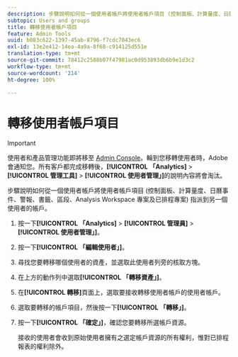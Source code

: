 ```yaml
---
description: 步驟說明如何從一個使用者帳戶將使用者帳戶項目 (控制面板、計算量度、日曆事件、警報、書籤、區段、Analysis Workspace 專案及已排程專案) 指派到另一個使用者的帳戶。
subtopic: Users and groups
title: 轉移使用者帳戶項目
feature: Admin Tools
uuid: b083c622-1397-45ab-8796-f7cdc7043ec6
exl-id: 13e2e412-14ea-4a9a-8f68-c914125d551e
translation-type: tm+mt
source-git-commit: 78412c2588b07f47981ac0d953893db6b9e1d3c2
workflow-type: tm+mt
source-wordcount: '214'
ht-degree: 100%

---
```


# 轉移使用者帳戶項目

>[!IMPORTANT]
>
>使用者和產品管理功能即將移至 [Admin Console](https://helpx.adobe.com/tw/enterprise/using/admin-console.html)。輪到您移轉使用者時，Adobe 會通知您。所有客戶都完成移轉後，**[!UICONTROL 「Analytics]** > **[!UICONTROL 管理工具]** > **[!UICONTROL 使用者管理」]**&#x200B;的說明內容將會淘汰。

步驟說明如何從一個使用者帳戶將使用者帳戶項目 (控制面板、計算量度、日曆事件、警報、書籤、區段、Analysis Workspace 專案及已排程專案) 指派到另一個使用者的帳戶。

1. 按一下&#x200B;**[!UICONTROL 「Analytics]** > **[!UICONTROL 管理員]** > **[!UICONTROL 使用者管理」]**。
1. 按一下&#x200B;**[!UICONTROL 「編輯使用者」]**。
1. 尋找您要轉移哪個使用者的資產，並選取此使用者列旁的核取方塊。
1. 在上方的動作列中選取&#x200B;**[!UICONTROL 「轉移資產」]**。
1. 在&#x200B;**[!UICONTROL 轉移]**&#x200B;頁面上，選取要接收轉移使用者帳戶的使用者帳戶。
1. 選取要轉移的帳戶項目，然後按一下&#x200B;**[!UICONTROL 「轉移」]**。
1. 按一下&#x200B;**[!UICONTROL 「確定」]**，確認您要轉移所選帳戶資源。

   接收的使用者會收到原始使用者擁有之選定帳戶資源的所有權利，惟對已排程報表的權利除外。
